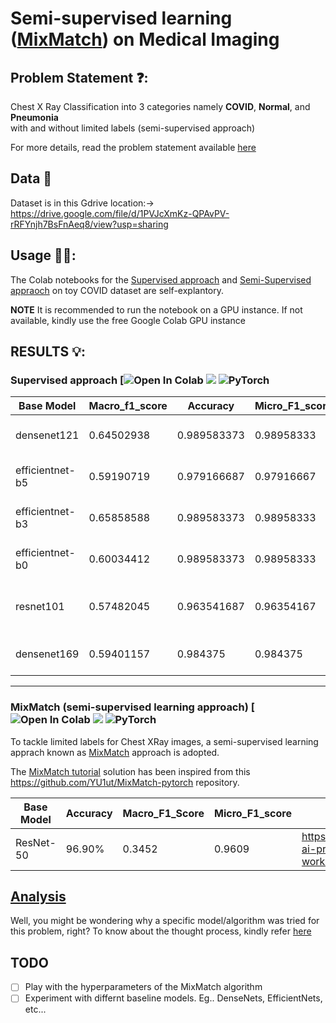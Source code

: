 # Semi-supervised learning ([MixMatch](https://arxiv.org/abs/2001.07685)) on Medical Imaging 

## Problem Statement ❓: 
Chest X Ray Classification into 3 categories namely **COVID**, **Normal**, and **Pneumonia**<br> with and without limited labels (semi-supervised approach)

For more details, read the problem statement available [here](https://github.com/vasudev-sharma/tutorial-MixMatch/blob/master/Analysis.pdf)

## Data 💽
Dataset is in this Gdrive location:-> https://drive.google.com/file/d/1PVJcXmKz-QPAvPV-rRFYnjh7BsFnAeq8/view?usp=sharing

## Usage 🧑‍💻:
The Colab notebooks for the [Supervised approach](https://github.com/vasudev-sharma/tutorial-MixMatch/blob/master/supervised.ipynb) and [Semi-Supervised appraoch](https://github.com/vasudev-sharma/tutorial-MixMatch/blob/master/MixMatch-semi_supervised.ipynb) on toy COVID dataset are self-explantory. 

**NOTE** It is recommended to run the notebook on a GPU instance. If not available, kindly use the free Google Colab GPU instance

## RESULTS 💡: 
### Supervised approach [![Open In Colab](https://github.com/vasudev-sharma/tutorial-MixMatch/blob/master/supervised.ipynb) [![](https://raw.githubusercontent.com/wandb/assets/main/wandb-github-badge-28.svg)](https://wandb.ai/vs74/Expand-ai-problem-1?workspace=user-vs74) <img alt="PyTorch" src="https://img.shields.io/badge/PyTorch-%23EE4C2C.svg?style=for-the-badge&logo=PyTorch&logoColor=white" />

| Base Model      | Macro_f1_score | Accuracy    | Micro_F1_score | Model Logs                                                                  |
|-----------------|----------------|-------------|----------------|-----------------------------------------------------------------------------|
| densenet121     | 0.64502938     | 0.989583373 | 0.98958333     | https://wandb.ai/vs74/Expand-ai-problem-1/runs/1f2z5217?workspace=user-vs74 |
| efficientnet-b5 | 0.59190719     | 0.979166687 | 0.97916667     | https://wandb.ai/vs74/Expand-ai-problem-1/runs/3czw9l6w?workspace=user-vs74 |
| efficientnet-b3 | 0.65858588     | 0.989583373 | 0.98958333     | https://wandb.ai/vs74/Expand-ai-problem-1/runs/g3folx1r?workspace=user-vs74 |
| efficientnet-b0 | 0.60034412     | 0.989583373 | 0.98958333     | https://wandb.ai/vs74/Expand-ai-problem-1/runs/2urz30gh?workspace=user-vs74 |
| resnet101       | 0.57482045     | 0.963541687 | 0.96354167     | https://wandb.ai/vs74/Expand-ai-problem-1/runs/2w044b3y?workspace=user-vs74 |
| densenet169     | 0.59401157     | 0.984375    | 0.984375       | https://wandb.ai/vs74/Expand-ai-problem-1/runs/1f136ly7?workspace=user-vs74 |

---

### MixMatch (semi-supervised learning approach) [![Open In Colab](https://github.com/vasudev-sharma/tutorial-MixMatch/blob/master/MixMatch-semi_supervised.ipynb) [![](https://raw.githubusercontent.com/wandb/assets/main/wandb-github-badge-28.svg)](https://wandb.ai/vs74/Expand-ai-problem-2?workspace=user-vs74) <img alt="PyTorch" src="https://img.shields.io/badge/PyTorch-%23EE4C2C.svg?style=for-the-badge&logo=PyTorch&logoColor=white" />

To tackle limited labels for Chest XRay images, a semi-supervised learning apprach known as [MixMatch](https://arxiv.org/abs/1905.02249) approach is adopted.<br>

The [MixMatch tutorial](https://github.com/vasudev-sharma/tutorial-MixMatch/blob/master/MixMatch-semi_supervised.ipynb) solution has been inspired from this https://github.com/YU1ut/MixMatch-pytorch repository. 

| Base Model | Accuracy | Macro_F1_Score | Micro_F1_score | Model Logs                                                                        |
|------------|----------|----------------|----------------|-----------------------------------------------------------------------------|
| ResNet-50  | 96.90%   | 0.3452         | 0.9609         | https://wandb.ai/vs74/Expand-ai-problem-2/runs/3bistr67?workspace=user-vs74 |

## [Analysis](https://github.com/vasudev-sharma/tutorial-MixMatch/blob/master/Analysis.pdf)
Well, you might be wondering why a specific model/algorithm was tried for this problem, right? To know about the thought process, kindly refer [here](https://github.com/vasudev-sharma/tutorial-MixMatch/blob/master/Analysis.pdf)


## TODO
- [ ] Play with the hyperparameters of the MixMatch algorithm
- [ ] Experiment with differnt baseline models. Eg.. DenseNets, EfficientNets, etc...
